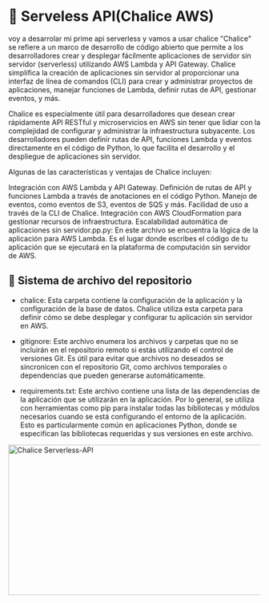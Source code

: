 # 🚀 Serveless API(Chalice AWS)
voy a desarrolar mi prime api serverless y vamos a usar chalice
"Chalice" se refiere a un marco de desarrollo de código abierto que permite a los desarrolladores crear y desplegar fácilmente aplicaciones de servidor sin servidor (serverless) utilizando AWS Lambda y API Gateway. Chalice simplifica la creación de aplicaciones sin servidor al proporcionar una interfaz de línea de comandos (CLI) para crear y administrar proyectos de aplicaciones, manejar funciones de Lambda, definir rutas de API, gestionar eventos, y más.

Chalice es especialmente útil para desarrolladores que desean crear rápidamente API RESTful y microservicios en AWS sin tener que lidiar con la complejidad de configurar y administrar la infraestructura subyacente. Los desarrolladores pueden definir rutas de API, funciones Lambda y eventos directamente en el código de Python, lo que facilita el desarrollo y el despliegue de aplicaciones sin servidor.

Algunas de las características y ventajas de Chalice incluyen:

Integración con AWS Lambda y API Gateway.
Definición de rutas de API y funciones Lambda a través de anotaciones en el código Python.
Manejo de eventos, como eventos de S3, eventos de SQS y más.
Facilidad de uso a través de la CLI de Chalice.
Integración con AWS CloudFormation para gestionar recursos de infraestructura.
Escalabilidad automática de aplicaciones sin servidor.pp.py: En este archivo se encuentra la lógica de la aplicación para AWS Lambda. Es el lugar donde escribes el código de tu aplicación que se ejecutará en la plataforma de computación sin servidor de AWS.
## 🔨  Sistema de archivo del repositorio
 * chalice: Esta carpeta contiene la configuración de la aplicación y la configuración de la base de datos. Chalice utiliza esta carpeta para definir cómo se debe desplegar y configurar tu aplicación sin servidor en AWS.

* gitignore: Este archivo enumera los archivos y carpetas que no se incluirán en el repositorio remoto si estás utilizando el control de versiones Git. Es útil para evitar que archivos no deseados se sincronicen con el repositorio Git, como archivos temporales o dependencias que pueden generarse automáticamente.

* requirements.txt: Este archivo contiene una lista de las dependencias de la aplicación que se utilizarán en la aplicación. Por lo general, se utiliza con herramientas como pip para instalar todas las bibliotecas y módulos necesarios cuando se está configurando el entorno de la aplicación. Esto es particularmente común en aplicaciones Python, donde se especifican las bibliotecas requeridas y sus versiones en este archivo.

<img  src="https://private-user-images.githubusercontent.com/137822153/286371680-2926d537-a5f0-4f5d-ad40-22f632366248.png?jwt=eyJhbGciOiJIUzI1NiIsInR5cCI6IkpXVCJ9.eyJpc3MiOiJnaXRodWIuY29tIiwiYXVkIjoicmF3LmdpdGh1YnVzZXJjb250ZW50LmNvbSIsImtleSI6ImtleTEiLCJleHAiOjE3MDExOTg2MjUsIm5iZiI6MTcwMTE5ODMyNSwicGF0aCI6Ii8xMzc4MjIxNTMvMjg2MzcxNjgwLTI5MjZkNTM3LWE1ZjAtNGY1ZC1hZDQwLTIyZjYzMjM2NjI0OC5wbmc_WC1BbXotQWxnb3JpdGhtPUFXUzQtSE1BQy1TSEEyNTYmWC1BbXotQ3JlZGVudGlhbD1BS0lBSVdOSllBWDRDU1ZFSDUzQSUyRjIwMjMxMTI4JTJGdXMtZWFzdC0xJTJGczMlMkZhd3M0X3JlcXVlc3QmWC1BbXotRGF0ZT0yMDIzMTEyOFQxOTA1MjVaJlgtQW16LUV4cGlyZXM9MzAwJlgtQW16LVNpZ25hdHVyZT1mNWE1Mjg1OTFhNjQ5MDk1ZmQxMTZjYzhiYTNkOTJhYzVkZTMxNTI1MzgzZWY1N2ViZWJjMWIwMzcwNTNiMjFjJlgtQW16LVNpZ25lZEhlYWRlcnM9aG9zdCZhY3Rvcl9pZD0wJmtleV9pZD0wJnJlcG9faWQ9MCJ9.Q9ddrREcuVs_aqK4l0wEUyQAi-BoGiuRI3wLLdiywCs" alt="Chalice Serverless-API" width="600" height="300">





